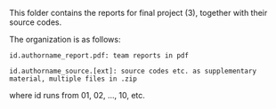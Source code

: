 This folder contains the reports for final project (3), together with their source codes.

The organization is as follows:

	id.authorname_report.pdf: team reports in pdf

	id.authorname_source.[ext]: source codes etc. as supplementary material, multiple files in .zip 

where id runs from 01, 02, ..., 10, etc.
